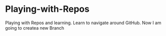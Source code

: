 # Playing-with-Repos
Playing with Repos and learning. 
Learn to navigate around GitHub. 
Now I am going to createa new Branch
